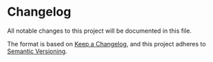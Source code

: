 # Changelog
All notable changes to this project will be documented in this file.

The format is based on [Keep a Changelog](https://keepachangelog.com/en/1.0.0/),
and this project adheres to [Semantic Versioning](https://git.kcservices.at/libs/examplego#1-3-a-name-libraryversioning-a-library-versioning).
